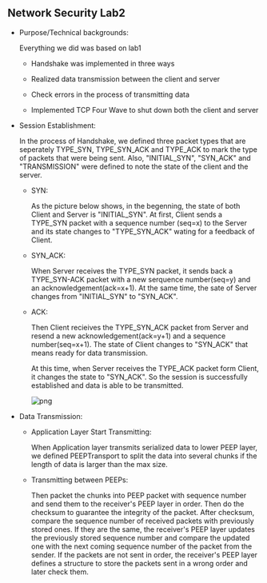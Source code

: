## Network Security Lab2

* Purpose/Technical backgrounds:

    Everything we did was based on lab1

    * Handshake was implemented in three ways

    * Realized data transmission between the client and server

    * Check errors in the process of transmitting data

    * Implemented TCP Four Wave to shut down both the client and server

* Session Establishment:

    In the process of Handshake, we defined three packet types that are seperately TYPE_SYN, TYPE_SYN_ACK and TYPE_ACK to mark the type of packets that were being sent. Also, "INITIAL_SYN", "SYN_ACK" and "TRANSMISSION" were defined to note the state of the client and the server. 
    
    * SYN:

      As the picture below shows, in the begenning, the state of both Client and Server is "INITIAL_SYN". At first, Client sends a TYPE_SYN packet with a sequence number (seq=x) to the Server and its state changes to "TYPE_SYN_ACK" wating for a feedback of Client. 

    * SYN_ACK:

      When Server receives the TYPE_SYN packet, it sends back a TYPE_SYN-ACK packet with a new serquence number(seq=y) and an acknowledgement(ack=x+1). At the same time, the sate of Server changes from "INITIAL_SYN" to "SYN_ACK". 

      
    * ACK:

      Then Client recieives the TYPE_SYN_ACK packet from Server and resend a new acknowledgement(ack=y+1) and a sequence number(seq=x+1). The state of Client changes to "SYN_ACK" that means ready for data transmission. 
      
      At this time, when Server receives the TYPE_ACK packet form Client, it changes the state to "SYN_ACK". So the session is successfully established and data is able to be transmitted. 


      ![png](/images/Tcp-handshake.png)


* Data Transmission:

     * Application Layer Start Transmitting:

       When Application layer transmits serialized data to lower PEEP layer, we defined PEEPTransport to split the data into several chunks if the length of data is larger than the max size. 
     
    * Transmitting between PEEPs:
     
      Then packet the chunks into PEEP packet with sequence number and send them to the receiver's PEEP layer in order. Then do the checksum to guarantee the integrity of the packet. After checksum, compare the sequence number of received packets with previously stored ones. If they are the same, the receiver's PEEP layer updates the previously stored sequence number and compare the updated one with the next coming sequence number  of the packet from the sender. If the packets are not sent in order, the receiver's PEEP layer defines a structure to store the packets sent in a wrong order and later check them.  
      
    
     